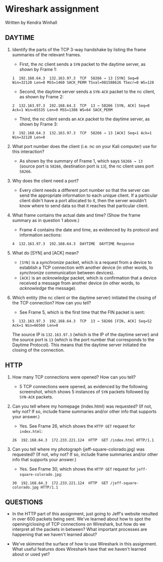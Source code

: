 # Wireshark assignment

Written by Kendra Winhall

## DAYTIME

1. Identify the parts of the TCP 3-way handshake by listing the frame summaries of the relevant frames.
    * First, the nc client sends a `SYN` packet to the daytime server, as shown by Frame 1:

    `1  192.168.64.3  132.163.97.3  TCP  58266 → 13 [SYN] Seq=0 Win=32120 Len=0 MSS=1460 SACK_PERM TSval=981588626 TSecr=0 WS=128`

    * Second, the daytime server sends a `SYN-ACK` packet to the nc client, as shown by Frame 2:

    `2  132.163.97.3  192.168.64.3  TCP  13 → 58266 [SYN, ACK] Seq=0 Ack=1 Win=65535 Len=0 MSS=1386 WS=64 SACK_PERM`

    * Third, the nc client sends an `ACK` packet to the daytime server, as shown by Frame 3:

    `3  192.168.64.3  132.163.97.3  TCP  58266 → 13 [ACK] Seq=1 Ack=1 Win=32128 Len=0`

2. What port number does the client (i.e. nc on your Kali computer) use for this interaction?
    * As shown by the summary of Frame 1, which says `58266 → 13` (source port is `58266`, destination port is `13`), the nc client uses port `58266`.

3. Why does the client need a port?
    * Every client needs a different port number so that the server can send the appropriate information to each unique client. If a particular client didn't have a port allocated to it, then the server wouldn't know where to send data so that it reaches that particular client.

4. What frame contains the actual date and time? (Show the frame summary as in question 1 above.)
    * Frame 4 contains the date and time, as evidenced by its protocol and information sections:

    `4  132.163.97.3  192.168.64.3  DAYTIME  DAYTIME Response`

5. What do [SYN] and [ACK] mean?
    * `[SYN]` is a *synchronize* packet, which is a request from a device to establish a TCP connection with another device (in other words, to *synchronize* communication between devices). 
    * `[ACK]` is an *acknowledge* packet, which is confirmation that a device received a message from another device (in other words, to *acknowledge* the message).

6. Which entity (the nc client or the daytime server) initiated the closing of the TCP connection? How can you tell?
    * See Frame 5, which is the first time that the FIN packet is sent:

    `5  132.163.97.3  192.168.64.3  TCP  13 → 58266 [FIN, ACK] Seq=52 Ack=1 Win=66560 Len=0`

    The source IP is `132.163.97.3` (which is the IP of the daytime server) and the source port is `13` (which is the port number that corresponds to the Daytime Protocol). This means that the daytime server initiated the closing of the connection.

## HTTP

1. How many TCP connections were opened? How can you tell?
    * 5 TCP connections were opened, as evidenced by the following screenshot, which shows 5 instances of `SYN` packets followed by `SYN-ACK` packets.

2. Can you tell where my homepage (index.html) was requested? (If not, why not? If so, include frame summaries and/or other info that supports your answer.)
    * Yes. See Frame 26, which shows the `HTTP GET` request for `index.html`:

    `26  192.168.64.3  172.233.221.124  HTTP  GET /index.html HTTP/1.1` 

3. Can you tell where my photograph (jeff-square-colorado.jpg) was requested? (If not, why not? If so, include frame summaries and/or other info that supports your answer.)
    * Yes. See Frame 30, which shows the `HTTP GET` request for `jeff-square-colorado.jpg`:

    `30  192.168.64.3  172.233.221.124  HTTP  GET /jeff-square-colorado.jpg HTTP/1.1`

## QUESTIONS

* In the HTTP part of this assignment, just going to Jeff's website resulted in over 600 packets being sent. We've learned about how to spot the opening/closing of TCP connections on Wireshark, but how do we interpret all the packets in between? What important processes are happening that we haven't learned about?

* We've skimmed the surface of how to use Wireshark in this assignment. What useful features does Wireshark have that we haven't learned about or used yet?
